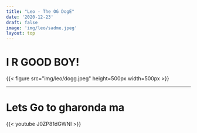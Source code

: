 ```yaml
---
title: "Leo - The OG DogE"
date: '2020-12-23'
draft: false
image: 'img/leo/sadme.jpeg'
layout: top
---
```


# I R GOOD BOY!

{{< figure src="img/leo/dogg.jpeg" height=500px width=500px >}} 

---

# Lets Go to gharonda ma

{{< youtube J0ZP81dGWNI >}}
